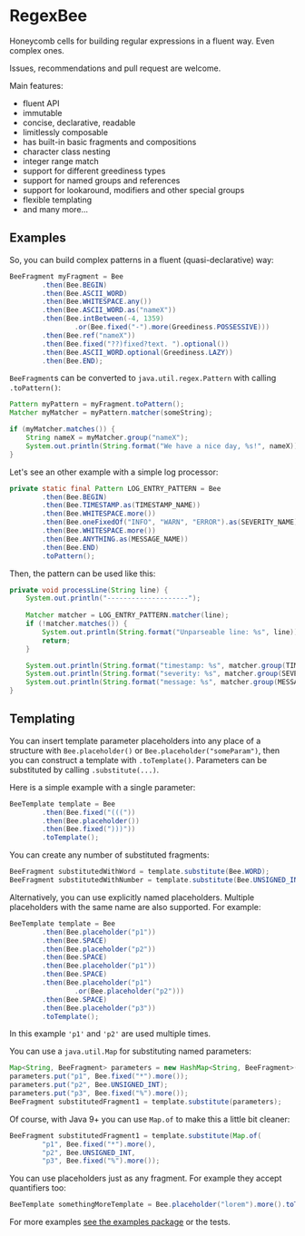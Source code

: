 # RegexBee

Honeycomb cells for building regular expressions in a fluent way.
Even complex ones.

Issues, recommendations and pull request are welcome.

Main features:

- fluent API
- immutable
- concise, declarative, readable
- limitlessly composable
- has built-in basic fragments and compositions
- character class nesting
- integer range match
- support for different greediness types
- support for named groups and references
- support for lookaround, modifiers and other special groups
- flexible templating
- and many more...

## Examples

So, you can build complex patterns in a fluent (quasi-declarative) way:

```java
BeeFragment myFragment = Bee
        .then(Bee.BEGIN)
        .then(Bee.ASCII_WORD)
        .then(Bee.WHITESPACE.any())
        .then(Bee.ASCII_WORD.as("nameX"))
        .then(Bee.intBetween(-4, 1359)
                .or(Bee.fixed("-").more(Greediness.POSSESSIVE)))
        .then(Bee.ref("nameX"))
        .then(Bee.fixed("??)fixed?text. ").optional())
        .then(Bee.ASCII_WORD.optional(Greediness.LAZY))
        .then(Bee.END);
```

`BeeFragment`s can be converted to `java.util.regex.Pattern` with calling `.toPattern()`:

```java
Pattern myPattern = myFragment.toPattern();
Matcher myMatcher = myPattern.matcher(someString);

if (myMatcher.matches()) {
    String nameX = myMatcher.group("nameX");
    System.out.println(String.format("We have a nice day, %s!", nameX));
}
```

Let's see an other example with a simple log processor:

```java
private static final Pattern LOG_ENTRY_PATTERN = Bee
        .then(Bee.BEGIN)
        .then(Bee.TIMESTAMP.as(TIMESTAMP_NAME))
        .then(Bee.WHITESPACE.more())
        .then(Bee.oneFixedOf("INFO", "WARN", "ERROR").as(SEVERITY_NAME))
        .then(Bee.WHITESPACE.more())
        .then(Bee.ANYTHING.as(MESSAGE_NAME))
        .then(Bee.END)
        .toPattern();
```

Then, the pattern can be used like this:

```java
private void processLine(String line) {
    System.out.println("--------------------");
    
    Matcher matcher = LOG_ENTRY_PATTERN.matcher(line);
    if (!matcher.matches()) {
        System.out.println(String.format("Unparseable line: %s", line));
        return;
    }

    System.out.println(String.format("timestamp: %s", matcher.group(TIMESTAMP_NAME)));
    System.out.println(String.format("severity: %s", matcher.group(SEVERITY_NAME)));
    System.out.println(String.format("message: %s", matcher.group(MESSAGE_NAME)));
}
```

## Templating

You can insert template parameter placeholders into any place of a structure with
`Bee.placeholder()` or `Bee.placeholder("someParam")`,
then you can construct a template with `.toTemplate()`.
Parameters can be substituted by calling `.substitute(...)`.

Here is a simple example with a single parameter:

```java
BeeTemplate template = Bee
        .then(Bee.fixed("((("))
        .then(Bee.placeholder())
        .then(Bee.fixed(")))"))
        .toTemplate();
```

You can create any number of substituted fragments:

```java
BeeFragment substitutedWithWord = template.substitute(Bee.WORD);
BeeFragment substitutedWithNumber = template.substitute(Bee.UNSIGNED_INT);
```

Alternatively, you can use explicitly named placeholders.
Multiple placeholders with the same name are also supported.
For example:

```java
BeeTemplate template = Bee
        .then(Bee.placeholder("p1"))
        .then(Bee.SPACE)
        .then(Bee.placeholder("p2"))
        .then(Bee.SPACE)
        .then(Bee.placeholder("p1"))
        .then(Bee.SPACE)
        .then(Bee.placeholder("p1")
                .or(Bee.placeholder("p2")))
        .then(Bee.SPACE)
        .then(Bee.placeholder("p3"))
        .toTemplate();
```

In this example `'p1'` and `'p2'` are used multiple times.

You can use a `java.util.Map` for substituting named parameters:

```java
Map<String, BeeFragment> parameters = new HashMap<String, BeeFragment>();
parameters.put("p1", Bee.fixed("*").more());
parameters.put("p2", Bee.UNSIGNED_INT);
parameters.put("p3", Bee.fixed("%").more());
BeeFragment substitutedFragment1 = template.substitute(parameters);
```

Of course, with Java 9+ you can use `Map.of` to make this a little bit cleaner:

```java
BeeFragment substitutedFragment1 = template.substitute(Map.of(
		"p1", Bee.fixed("*").more(),
		"p2", Bee.UNSIGNED_INT,
		"p3", Bee.fixed("%").more());
```

You can use placeholders just as any fragment.
For example they accept quantifiers too:

```java
BeeTemplate somethingMoreTemplate = Bee.placeholder("lorem").more().toTemplate();
```

For more examples
[see the examples package](https://github.com/davidsusu/regexbee/tree/master/src/examples/java/hu/webarticum/regexbee/examples)
or the tests.
